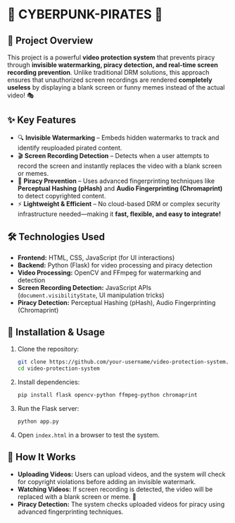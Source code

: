 # 🎥 CYBERPUNK-PIRATES 🚀

## 🔹 Project Overview
This project is a powerful **video protection system** that prevents piracy through **invisible watermarking, piracy detection, and real-time screen recording prevention**. Unlike traditional DRM solutions, this approach ensures that unauthorized screen recordings are rendered **completely useless** by displaying a blank screen or funny memes instead of the actual video! 🎭

## ✨ Key Features
- 🔍 **Invisible Watermarking** – Embeds hidden watermarks to track and identify reuploaded pirated content.
- 🎬 **Screen Recording Detection** – Detects when a user attempts to record the screen and instantly replaces the video with a blank screen or memes.
- 🚫 **Piracy Prevention** – Uses advanced fingerprinting techniques like **Perceptual Hashing (pHash)** and **Audio Fingerprinting (Chromaprint)** to detect copyrighted content.
- ⚡ **Lightweight & Efficient** – No cloud-based DRM or complex security infrastructure needed—making it **fast, flexible, and easy to integrate!**

## 🛠 Technologies Used
- **Frontend:** HTML, CSS, JavaScript (for UI interactions)
- **Backend:** Python (Flask) for video processing and piracy detection
- **Video Processing:** OpenCV and FFmpeg for watermarking and detection
- **Screen Recording Detection:** JavaScript APIs (`document.visibilityState`, UI manipulation tricks)
- **Piracy Detection:** Perceptual Hashing (pHash), Audio Fingerprinting (Chromaprint)

## 🚀 Installation & Usage
1. Clone the repository:
   ```sh
   git clone https://github.com/your-username/video-protection-system.git
   cd video-protection-system
   ```
2. Install dependencies:
   ```sh
   pip install flask opencv-python ffmpeg-python chromaprint
   ```
3. Run the Flask server:
   ```sh
   python app.py
   ```
4. Open `index.html` in a browser to test the system.

## 🎯 How It Works
- **Uploading Videos:** Users can upload videos, and the system will check for copyright violations before adding an invisible watermark.
- **Watching Videos:** If screen recording is detected, the video will be replaced with a blank screen or meme. 🤡
- **Piracy Detection:** The system checks uploaded videos for piracy using advanced fingerprinting techniques.

